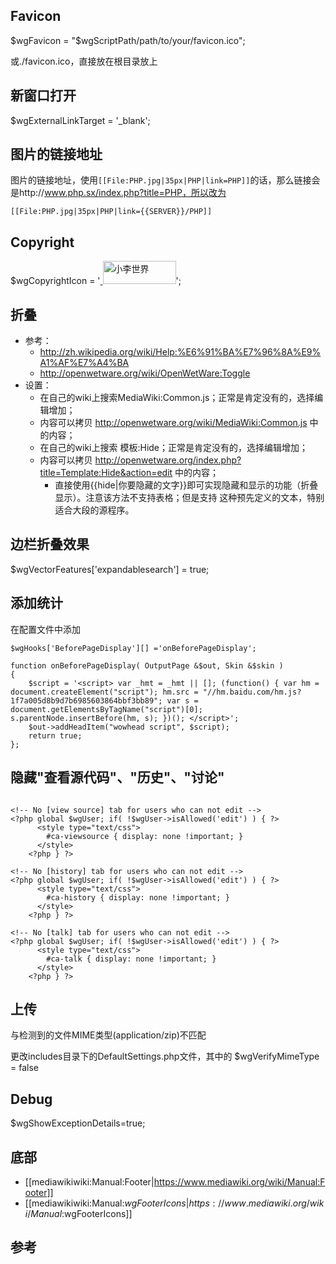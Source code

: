 ##  Favicon
$wgFavicon = "$wgScriptPath/path/to/your/favicon.ico";

或./favicon.ico，直接放在根目录放上

##  新窗口打开
$wgExternalLinkTarget = '_blank';

##  图片的链接地址
图片的链接地址，使用`[[File:PHP.jpg|35px|PHP|link=PHP]]`的话，那么链接会是http://www.php.sx/index.php?title=PHP，所以改为

`[[File:PHP.jpg|35px|PHP|link={{SERVER}}/PHP]]`

##  Copyright
$wgCopyrightIcon = '<a href="[https://www.dogeow.com https://www.dogeow.com]"> <img src="images/dogeow.gif" width="117" height="37" alt="小李世界" /></a>';

## 折叠
* 参考：
  - http://zh.wikipedia.org/wiki/Help:%E6%91%BA%E7%96%8A%E9%A1%AF%E7%A4%BA
  - http://openwetware.org/wiki/OpenWetWare:Toggle
* 设置：
  - 在自己的wiki上搜索MediaWiki:Common.js；正常是肯定没有的，选择编辑增加；
  - 内容可以拷贝 http://openwetware.org/wiki/MediaWiki:Common.js 中的内容；
  - 在自己的wiki上搜索 模板:Hide；正常是肯定没有的，选择编辑增加；
  - 内容可以拷贝 http://openwetware.org/index.php?title=Template:Hide&action=edit 中的内容；
    - 直接使用\{\{hide|你要隐藏的文字\}\}即可实现隐藏和显示的功能（折叠显示）。注意该方法不支持表格；但是支持 这种预先定义的文本，特别适合大段的源程序。

##  边栏折叠效果
$wgVectorFeatures['expandablesearch'] = true;

##  添加统计

在配置文件中添加

```shell
$wgHooks['BeforePageDisplay'][] ='onBeforePageDisplay';

function onBeforePageDisplay( OutputPage &$out, Skin &$skin )
{
    $script = '<script> var _hmt = _hmt || []; (function() { var hm = document.createElement("script"); hm.src = "//hm.baidu.com/hm.js?1f7a005d8b9d7b6985603864bbf3bb89"; var s = document.getElementsByTagName("script")[0]; s.parentNode.insertBefore(hm, s); })(); </script>';
    $out->addHeadItem("wowhead script", $script);
    return true;
};

```


## 隐藏"查看源代码"、"历史"、"讨论"

```shell

<!-- No [view source] tab for users who can not edit -->
<?php global $wgUser; if( !$wgUser->isAllowed('edit') ) { ?>
      <style type="text/css">
        #ca-viewsource { display: none !important; }
      </style>
    <?php } ?>

<!-- No [history] tab for users who can not edit -->
<?php global $wgUser; if( !$wgUser->isAllowed('edit') ) { ?>
      <style type="text/css">
        #ca-history { display: none !important; }
      </style>
    <?php } ?>

<!-- No [talk] tab for users who can not edit -->
<?php global $wgUser; if( !$wgUser->isAllowed('edit') ) { ?>
      <style type="text/css">
        #ca-talk { display: none !important; }
      </style>
    <?php } ?>

```


## 上传
与检测到的文件MIME类型(application/zip)不匹配

更改includes目录下的DefaultSettings.php文件，其中的 $wgVerifyMimeType = false
## Debug
$wgShowExceptionDetails=true;

##  底部
* [[mediawikiwiki:Manual:Footer|https://www.mediawiki.org/wiki/Manual:Footer]]
* [[mediawikiwiki:Manual:$wgFooterIcons|https://www.mediawiki.org/wiki/Manual:$wgFooterIcons]]

## 参考
<references/>
